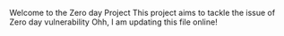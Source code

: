 Welcome to the Zero day Project
This project aims to tackle the issue of Zero day vulnerability Ohh, I am updating this file online!
